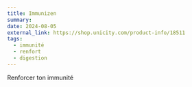 ```yaml
---
title: Immunizen
summary: 
date: 2024-08-05
external_link: https://shop.unicity.com/product-info/18511
tags:
  - immunité
  - renfort
  - digestion
---
```

Renforcer ton immunité
<!--more-->
